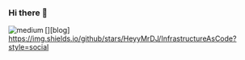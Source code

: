 ### Hi there 👋

<!--
**HeyyMrDJ/HeyyMrDJ** is a ✨ _special_ ✨ repository because its `README.md` (this file) appears on your GitHub profile.

Here are some ideas to get you started:

- 🔭 I’m currently working on ...
- 🌱 I’m currently learning ...
- 👯 I’m looking to collaborate on ...
- 🤔 I’m looking for help with ...
- 💬 Ask me about ...
- 📫 How to reach me: ...
- 😄 Pronouns: ...
- ⚡ Fun fact: ...
-->

[<img align="left" alt="medium" src="https://img.shields.io/badge/down_color=lightgrey&down_message=offline&up_color=blue&up_message=online&url=https%3A%2F%2Fshields.io" />][blog]
https://img.shields.io/github/stars/HeyyMrDJ/InfrastructureAsCode?style=social
